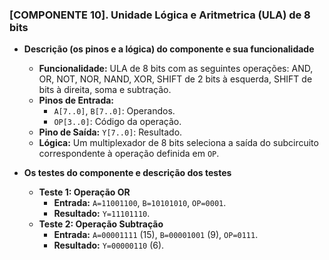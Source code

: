 ### [COMPONENTE 10]. Unidade Lógica e Aritmetrica (ULA) de 8 bits

* **Descrição (os pinos e a lógica) do componente e sua funcionalidade**
    * **Funcionalidade:** ULA de 8 bits com as seguintes operações: AND, OR, NOT, NOR, NAND, XOR, SHIFT de 2 bits à esquerda, SHIFT de bits à direita, soma e subtração.
    * **Pinos de Entrada:**
        * `A[7..0]`, `B[7..0]`: Operandos.
        * `OP[3..0]`: Código da operação.
    * **Pino de Saída:** `Y[7..0]`: Resultado.
    * **Lógica:** Um multiplexador de 8 bits seleciona a saída do subcircuito correspondente à operação definida em `OP`.

* **Os testes do componente e descrição dos testes**
    * **Teste 1: Operação OR**
        * **Entrada:** `A=11001100`, `B=10101010`, `OP=0001`.
        * **Resultado:** `Y=11101110`.
    * **Teste 2: Operação Subtração**
        * **Entrada:** `A=00001111` (15), `B=00001001` (9), `OP=0111`.
        * **Resultado:** `Y=00000110` (6).

